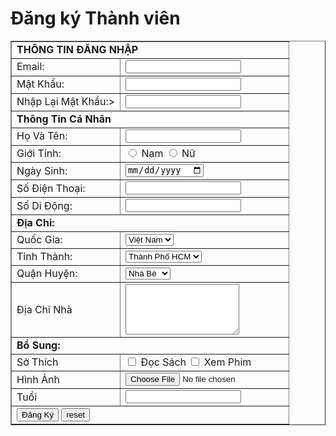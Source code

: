 <!DOCTYPE html>
<html>
<head>
<meta charset="UTF-8">
<title>Đăng ký</title>
</head>
<body>
<h1>Đăng ký Thành viên</h1> 
<form action="google.com"> <!-- để nút đk và reset hđ -->
<table border="1">

<tbody>
<tr> <td colspan="2"><b>THÔNG TIN ĐĂNG NHẬP</b></td>  </tr> <!--thẻ tr hang ngang thẻ b in đậm kiểm tra không phải @ ko gửi thư password che mk -->
<tr> <td>Email:</td>  <td> <input type="email" name="email" id="idEmail"  > </td>  </tr>
<tr> <td>Mật Khẩu:</td>  <td> <input type="password" name="password" id="idpassword"  > </td>  </tr>
<!--type email kt email có @ không, name kt name đặt tên form email=haxuanphubc96@gmail.com, gửi đi id là chuyên thanh Api  -->
<tr> <td>Nhập Lại Mật Khẩu:></td>  <td> <input type="password" name="re_password" id="id_repassword"  > </td>  </tr>
<tr> <td colspan="2"> <strong> Thông Tin Cá Nhân</strong>  </td>   </tr>
<tr> <td>Họ Và Tên:</td>  <td> <input type="text" name="hoVaTen" id="idHoVaTen"  > </td>  </tr>
<tr> <td>Giới Tính:</td>  <td> <!-- F và M là nó lưu và value rồi gửi đi , id gửi riêng ko có value thì nó gửi rỗng-->
     <input type="radio" name="gioiTinh" id="idGioiTinhM" value="M" ><label for="M"> Nam </label>
     <input type="radio" name="gioiTinh" id="idGioiTinhF" value="F" ><label for="F"> Nữ </label> </td>  </tr>
<tr> <td>Ngày Sinh:</td>  <td> <input type="date" name="ngaySinh" id="idNgaySinh"  > </td>  </tr> 
<tr> <td>Số Điện Thoại:</td>  <td> <input type="tel" name="soDienThoai" id="idsoDienThoai"  > </td>  </tr> 
<tr> <td>Số Di Động:</td>  <td> <input type="tel" name="soDiDong" id="idsoDiDong"  > </td>  </tr> 
<tr> <td colspan="2"><b>Địa Chỉ:</b></td>  </tr> 
<tr> <td>Quốc Gia:</td>  <td> <select name="quocGia" id ="idQuocGia"> <option value="VN">Việt Nam </option> 
     <option value="PL">Ba Lan 
     </option><option value="USA"> Mỹ </option> </select> </td>  </tr> 
<tr> <td>Tỉnh Thành:</td>  <td> <select name="tinhThanh" id ="idTinhThanh"> <option value="TPHCM">Thành Phố HCM  </option> 
     <option value="AG">An Giang 
     </option><option value="KG">Kiên Giang </option> </select> </td>  </tr> 
<tr> <td>Quận Huyện:</td>  <td> <select name="quanHuyen" id ="idquanHuyen"> <option value="NB">Nhà Bè </option> 
     <option value="LA">Long An
     </option><option value="Q1">Quận 1</option> </select> </td>  </tr> 
<tr> <td >Địa Chỉ Nhà </td> <td> <textarea rows="5" cols="" name="diaChi" id="idDiaChi"></textarea> </td> </tr>
<tr> <td colspan="2"><b>Bổ Sung:</b></td>  </tr> 
<tr> <td >Sở Thích </td> <td><input type="checkbox" name="soThich" id="idSoThichDocSach"> <label for="soThichDocSach">Đọc Sách</label> 
                             <input type="checkbox" name="soThich" id="idSoThichXemPhim"> 
                             <label for="soThichXemPhim">Xem Phim</label>  </td> </tr>  
<tr> <td >Hình Ảnh </td> <td><input type="file" name="hinhAnh" id="idHinhAnh"> </td> </tr>    
<tr> <td >Tuổi </td> <td><input type="number" name="tuoi" id="idTuoi" min="0"> </td> </tr> <!-- ít nhất 0 tuổi -->                          
<tr> <td colspan="2"><input type="submit" value="Đăng Ký" />
                     <input type="reset" value="reset" /></td> </tr>


</tbody>


</table>
</form>
<!-- <tr> <td><b>Giới Tính:</b></td>  <td>
     <input type="radio" name="gioiTinh" id="idGioiTinhM"  >Nam
     <input type="radio" name="gioiTinh" id="idGioiTinhF">Nư</td>  </tr>
 cũng chạy , value="VN" chuyển việt nam thành vn gửi đi thôi ,rows="5" 5 dong--> 


<!-- <input type="checkbox" name="soThich" id="idSoThichDocSach" value="doc_sach"> 
        <label for="soThichDocSach">Đọc Sách</label> ,value docsach nó lưu của soThichDocSach , ko có value thì nó ko lưu -->

































</body>
</html>
